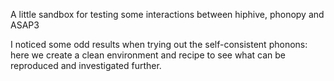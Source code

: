A little sandbox for testing some interactions between hiphive, phonopy and ASAP3

I noticed some odd results when trying out the self-consistent
phonons: here we create a clean environment and recipe to see what can
be reproduced and investigated further.
